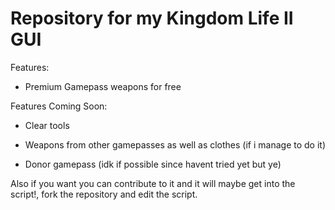 # Repository for my Kingdom Life II GUI
Features:

- Premium Gamepass weapons for free

Features Coming Soon:

- Clear tools 

- Weapons from other gamepasses as well as clothes (if i manage to do it)

-  Donor gamepass (idk if possible since havent tried yet but ye)

Also if you want you can contribute to it and it will maybe get into the script!, fork the repository and edit the script.
